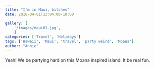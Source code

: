 ```yaml
---
title: "I'm in Maui, bitches"
date: 2018-04-01T13:04:00-10:00

gallery: [
    '/images/maui01.jpg',
    ]
categories: ['Travel', 'Holidays']
tags: ['Hawaii', 'Maui', 'travel', 'party weird', 'Moana']
author: "Annie"
---
```


Yeah! We be partying hard on this Moana inspired island. It be real fun.
